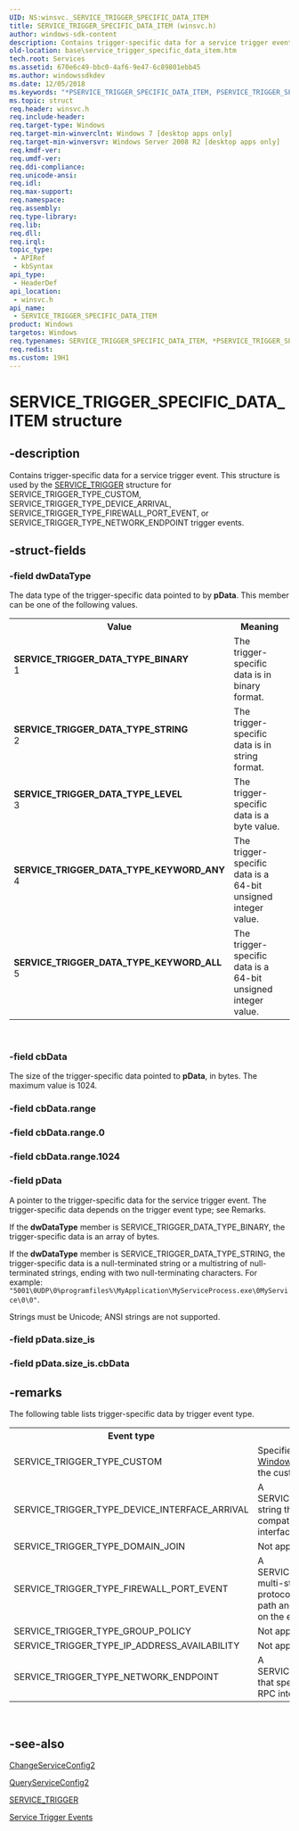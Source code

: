 ```yaml
---
UID: NS:winsvc._SERVICE_TRIGGER_SPECIFIC_DATA_ITEM
title: SERVICE_TRIGGER_SPECIFIC_DATA_ITEM (winsvc.h)
author: windows-sdk-content
description: Contains trigger-specific data for a service trigger event.
old-location: base\service_trigger_specific_data_item.htm
tech.root: Services
ms.assetid: 670e6c49-bbc0-4af6-9e47-6c89801ebb45
ms.author: windowssdkdev
ms.date: 12/05/2018
ms.keywords: "*PSERVICE_TRIGGER_SPECIFIC_DATA_ITEM, PSERVICE_TRIGGER_SPECIFIC_DATA_ITEM, PSERVICE_TRIGGER_SPECIFIC_DATA_ITEM structure pointer, SERVICE_TRIGGER_DATA_TYPE_BINARY, SERVICE_TRIGGER_DATA_TYPE_KEYWORD_ALL, SERVICE_TRIGGER_DATA_TYPE_KEYWORD_ANY, SERVICE_TRIGGER_DATA_TYPE_LEVEL, SERVICE_TRIGGER_DATA_TYPE_STRING, SERVICE_TRIGGER_SPECIFIC_DATA_ITEM, SERVICE_TRIGGER_SPECIFIC_DATA_ITEM structure, base.service_trigger_specific_data_item, winsvc/PSERVICE_TRIGGER_SPECIFIC_DATA_ITEM, winsvc/SERVICE_TRIGGER_SPECIFIC_DATA_ITEM"
ms.topic: struct
req.header: winsvc.h
req.include-header: 
req.target-type: Windows
req.target-min-winverclnt: Windows 7 [desktop apps only]
req.target-min-winversvr: Windows Server 2008 R2 [desktop apps only]
req.kmdf-ver: 
req.umdf-ver: 
req.ddi-compliance: 
req.unicode-ansi: 
req.idl: 
req.max-support: 
req.namespace: 
req.assembly: 
req.type-library: 
req.lib: 
req.dll: 
req.irql: 
topic_type:
 - APIRef
 - kbSyntax
api_type:
 - HeaderDef
api_location:
 - winsvc.h
api_name:
 - SERVICE_TRIGGER_SPECIFIC_DATA_ITEM
product: Windows
targetos: Windows
req.typenames: SERVICE_TRIGGER_SPECIFIC_DATA_ITEM, *PSERVICE_TRIGGER_SPECIFIC_DATA_ITEM
req.redist: 
ms.custom: 19H1
---
```


# SERVICE_TRIGGER_SPECIFIC_DATA_ITEM structure


## -description


Contains trigger-specific data for a service trigger event. This structure is used by the <a href="https://docs.microsoft.com/windows/desktop/api/winsvc/ns-winsvc-_service_trigger">SERVICE_TRIGGER</a> structure for SERVICE_TRIGGER_TYPE_CUSTOM, SERVICE_TRIGGER_TYPE_DEVICE_ARRIVAL, SERVICE_TRIGGER_TYPE_FIREWALL_PORT_EVENT, or SERVICE_TRIGGER_TYPE_NETWORK_ENDPOINT trigger events. 


## -struct-fields




### -field dwDataType

The data type of the trigger-specific data pointed to by <b>pData</b>. This member can be one of the following values. 

<table>
<tr>
<th>Value</th>
<th>Meaning</th>
</tr>
<tr>
<td width="40%"><a id="SERVICE_TRIGGER_DATA_TYPE_BINARY"></a><a id="service_trigger_data_type_binary"></a><dl>
<dt><b>SERVICE_TRIGGER_DATA_TYPE_BINARY</b></dt>
<dt>1</dt>
</dl>
</td>
<td width="60%">
The trigger-specific data is in binary format.

</td>
</tr>
<tr>
<td width="40%"><a id="SERVICE_TRIGGER_DATA_TYPE_STRING"></a><a id="service_trigger_data_type_string"></a><dl>
<dt><b>SERVICE_TRIGGER_DATA_TYPE_STRING</b></dt>
<dt>2</dt>
</dl>
</td>
<td width="60%">
The trigger-specific data is in string format. 

</td>
</tr>
<tr>
<td width="40%"><a id="SERVICE_TRIGGER_DATA_TYPE_LEVEL"></a><a id="service_trigger_data_type_level"></a><dl>
<dt><b>SERVICE_TRIGGER_DATA_TYPE_LEVEL</b></dt>
<dt>3</dt>
</dl>
</td>
<td width="60%">
The trigger-specific data is a byte value. 

</td>
</tr>
<tr>
<td width="40%"><a id="SERVICE_TRIGGER_DATA_TYPE_KEYWORD_ANY"></a><a id="service_trigger_data_type_keyword_any"></a><dl>
<dt><b>SERVICE_TRIGGER_DATA_TYPE_KEYWORD_ANY</b></dt>
<dt>4</dt>
</dl>
</td>
<td width="60%">
The trigger-specific data is a 64-bit unsigned integer value.

</td>
</tr>
<tr>
<td width="40%"><a id="SERVICE_TRIGGER_DATA_TYPE_KEYWORD_ALL"></a><a id="service_trigger_data_type_keyword_all"></a><dl>
<dt><b>SERVICE_TRIGGER_DATA_TYPE_KEYWORD_ALL</b></dt>
<dt>5</dt>
</dl>
</td>
<td width="60%">
The trigger-specific data is a 64-bit unsigned integer value.

</td>
</tr>
</table>
 


### -field cbData

The size of the trigger-specific data pointed to <b>pData</b>, in bytes.  The maximum value is 1024.


### -field cbData.range

 


### -field cbData.range.0

 


### -field cbData.range.1024

 


### -field pData

A pointer to the trigger-specific data for the service trigger event. The trigger-specific data depends on the trigger event type; see Remarks. 

If the <b>dwDataType</b> member is SERVICE_TRIGGER_DATA_TYPE_BINARY, the trigger-specific data is an array of bytes. 

If the <b>dwDataType</b> member is SERVICE_TRIGGER_DATA_TYPE_STRING, the trigger-specific data is a null-terminated string or a multistring of null-terminated strings, ending with two null-terminating characters. For example: <code>"5001\0UDP\0%programfiles%\MyApplication\MyServiceProcess.exe\0MyService\0\0"</code>.

Strings must be Unicode; ANSI strings are not supported.


### -field pData.size_is

 


### -field pData.size_is.cbData

 




## -remarks



The following table lists trigger-specific data by trigger event type. 

<table>
<tr>
<th>Event type</th>
<th>Trigger-specific data</th>
</tr>
<tr>
<td>SERVICE_TRIGGER_TYPE_CUSTOM</td>
<td>Specified by the <a href="http://go.microsoft.com/fwlink/p/?linkid=133390">Event Tracing for Windows</a> (ETW) provider that defines the custom event.</td>
</tr>
<tr>
<td>SERVICE_TRIGGER_TYPE_DEVICE_INTERFACE_ARRIVAL</td>
<td>A SERVICE_TRIGGER_DATA_TYPE_STRING string that specifies a hardware ID or compatible ID string for the device interface class.  </td>
</tr>
<tr>
<td>SERVICE_TRIGGER_TYPE_DOMAIN_JOIN</td>
<td>Not applicable.</td>
</tr>
<tr>
<td>SERVICE_TRIGGER_TYPE_FIREWALL_PORT_EVENT</td>
<td>A SERVICE_TRIGGER_DATA_TYPE_STRING multi-string that specifies the port, the protocol, and optionally the executable path and name of the service listening on the event. </td>
</tr>
<tr>
<td>SERVICE_TRIGGER_TYPE_GROUP_POLICY</td>
<td>Not applicable.</td>
</tr>
<tr>
<td>SERVICE_TRIGGER_TYPE_IP_ADDRESS_AVAILABILITY</td>
<td>Not applicable.</td>
</tr>
<tr>
<td>SERVICE_TRIGGER_TYPE_NETWORK_ENDPOINT</td>
<td>A SERVICE_TRIGGER_DATA_TYPE_STRING that specifies the port, named pipe, or RPC interface for the network endpoint.</td>
</tr>
</table>
 




## -see-also




<a href="https://docs.microsoft.com/windows/desktop/api/winsvc/nf-winsvc-changeserviceconfig2a">ChangeServiceConfig2</a>



<a href="https://docs.microsoft.com/windows/desktop/api/winsvc/nf-winsvc-queryserviceconfig2a">QueryServiceConfig2</a>



<a href="https://docs.microsoft.com/windows/desktop/api/winsvc/ns-winsvc-_service_trigger">SERVICE_TRIGGER</a>



<a href="https://docs.microsoft.com/windows/desktop/Services/service-trigger-events">Service Trigger Events</a>
 

 

